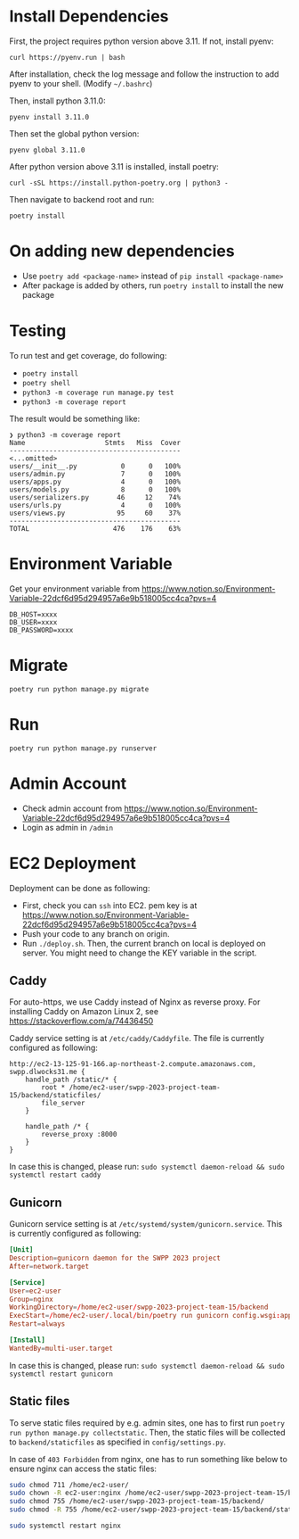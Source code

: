 # Install Dependencies

First, the project requires python version above 3.11. If not, install pyenv:

`curl https://pyenv.run | bash`

After installation, check the log message and follow the instruction to add pyenv to your shell. (Modify `~/.bashrc`)

Then, install python 3.11.0:

`pyenv install 3.11.0`

Then set the global python version:

`pyenv global 3.11.0`

After python version above 3.11 is installed, install poetry:

`curl -sSL https://install.python-poetry.org | python3 -`

Then navigate to backend root and run:

`poetry install`

# On adding new dependencies

- Use `poetry add <package-name>` instead of `pip install <package-name>`
- After package is added by others, run `poetry install` to install the new package

# Testing

To run test and get coverage, do following:
- `poetry install`
- `poetry shell`
- `python3 -m coverage run manage.py test`
- `python3 -m coverage report`

The result would be something like:
```
❯ python3 -m coverage report
Name                    Stmts   Miss  Cover
-------------------------------------------
<...omitted>
users/__init__.py           0      0   100%
users/admin.py              7      0   100%
users/apps.py               4      0   100%
users/models.py             8      0   100%
users/serializers.py       46     12    74%
users/urls.py               4      0   100%
users/views.py             95     60    37%
-------------------------------------------
TOTAL                     476    176    63%
```

# Environment Variable
Get your environment variable from https://www.notion.so/Environment-Variable-22dcf6d95d294957a6e9b518005cc4ca?pvs=4

```
DB_HOST=xxxx
DB_USER=xxxx
DB_PASSWORD=xxxx
```

# Migrate
`poetry run python manage.py migrate`

# Run
`poetry run python manage.py runserver`

# Admin Account

- Check admin account from https://www.notion.so/Environment-Variable-22dcf6d95d294957a6e9b518005cc4ca?pvs=4
- Login as admin in `/admin`

# EC2 Deployment

Deployment can be done as following:
- First, check you can `ssh` into EC2. pem key is at https://www.notion.so/Environment-Variable-22dcf6d95d294957a6e9b518005cc4ca?pvs=4
- Push your code to any branch on origin.
- Run `./deploy.sh`. Then, the current branch on local is deployed on server. You might need to change the KEY variable in the script.


## Caddy

For auto-https, we use Caddy instead of Nginx as reverse proxy. For installing Caddy on Amazon Linux 2, see https://stackoverflow.com/a/74436450

Caddy service setting is at `/etc/caddy/Caddyfile`. The file is currently configured as following:
```
http://ec2-13-125-91-166.ap-northeast-2.compute.amazonaws.com, swpp.dlwocks31.me {
    handle_path /static/* {
        root * /home/ec2-user/swpp-2023-project-team-15/backend/staticfiles/
        file_server
    }

    handle_path /* {
        reverse_proxy :8000
    }
}
```

In case this is changed, please run: `sudo systemctl daemon-reload && sudo systemctl restart caddy`

## Gunicorn

Gunicorn service setting is at `/etc/systemd/system/gunicorn.service`. This is currently configured as following:

```conf
[Unit]
Description=gunicorn daemon for the SWPP 2023 project
After=network.target

[Service]
User=ec2-user
Group=nginx
WorkingDirectory=/home/ec2-user/swpp-2023-project-team-15/backend
ExecStart=/home/ec2-user/.local/bin/poetry run gunicorn config.wsgi:application --bind 127.0.0.1:8000
Restart=always

[Install]
WantedBy=multi-user.target
```

In case this is changed, please run: `sudo systemctl daemon-reload && sudo systemctl restart gunicorn`


## Static files
To serve static files required by e.g. admin sites, one has to first run `poetry run python manage.py collectstatic`.
Then, the static files will be collected to `backend/staticfiles` as specified in `config/settings.py`.

In case of `403 Forbidden` from nginx, one has to run something like below to ensure nginx can access the static files:
```bash
sudo chmod 711 /home/ec2-user/
sudo chown -R ec2-user:nginx /home/ec2-user/swpp-2023-project-team-15/backend/staticfiles/
sudo chmod 755 /home/ec2-user/swpp-2023-project-team-15/backend/
sudo chmod -R 755 /home/ec2-user/swpp-2023-project-team-15/backend/staticfiles/

sudo systemctl restart nginx
```